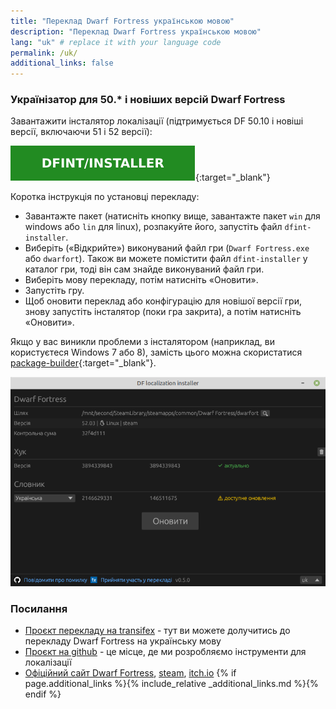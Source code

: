 ```yaml
---
title: "Переклад Dwarf Fortress українською мовою"
description: "Переклад Dwarf Fortress українською мовою"
lang: "uk" # replace it with your language code
permalink: /uk/
additional_links: false
---
```


### Українізатор для 50.* і новіших версій Dwarf Fortress

Завантажити інсталятор локалізації (підтримується DF 50.10 і новіші версії, включаючи 51 і 52 версії):

[![dfint/installer](/assets/img/download-button.svg)](https://github.com/dfint/installer/releases/latest){:target="_blank"}

Коротка інструкція по установці перекладу:

- Завантажте пакет (натисніть кнопку вище, завантажте пакет `win` для windows або `lin` для linux), розпакуйте його, запустіть файл `dfint-installer`.
- Виберіть («Відкрийте») виконуваний файл гри (`Dwarf Fortress.exe` або `dwarfort`). Також ви можете помістити файл `dfint-installer` у каталог гри, тоді він сам знайде виконуваний файл гри.
- Виберіть мову перекладу, потім натисніть «Оновити».
- Запустіть гру.
- Щоб оновити переклад або конфігурацію для новішої версії гри, знову запустіть інсталятор (поки гра закрита), а потім натисніть «Оновити».

Якщо у вас виникли проблеми з інсталятором (наприклад, ви користуєтеся Windows 7 або 8), замість цього можна скористатися [package-builder](https://dfint-package-build.streamlit.app){:target="_blank"}.

![screenshot](screenshot.png)

### Посилання

- [Проєкт перекладу на transifex](https://app.transifex.com/dwarf-fortress-translation/dwarf-fortress-steam) - тут ви можете долучитись до перекладу Dwarf Fortress на українську мову
- [Проєкт на github](https://github.com/dfint) - це місце, де ми розробляємо інструменти для локалізації
- [Офіційний сайт Dwarf Fortress](https://bay12games.com/dwarves/), [steam](https://store.steampowered.com/app/975370/Dwarf_Fortress/), [itch.io](https://kitfoxgames.itch.io/dwarf-fortress)
{% if page.additional_links %}{% include_relative _additional_links.md %}{% endif %}
